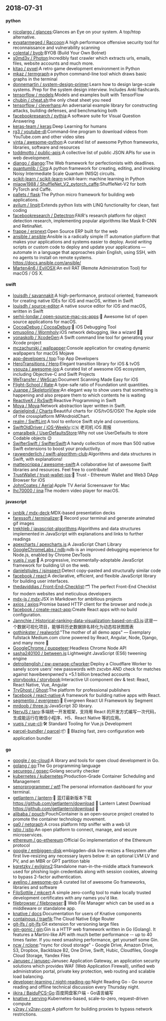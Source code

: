 ## 2018-07-31

#### python
* [nicolargo / glances](https://github.com/nicolargo/glances):Glances an Eye on your system. A top/htop alternative.
* [evyatarmeged / Raccoon](https://github.com/evyatarmeged/Raccoon):A high performance offensive security tool for reconnaissance and vulnerability scanning
* [colental / byob](https://github.com/colental/byob):BYOB (Build Your Own Botnet)
* [s0md3v / Photon](https://github.com/s0md3v/Photon):Incredibly fast crawler which extracts urls, emails, files, website accounts and much more.
* [kitao / pyxel](https://github.com/kitao/pyxel):A retro game development environment in Python
* [mkaz / termgraph](https://github.com/mkaz/termgraph):a python command-line tool which draws basic graphs in the terminal
* [donnemartin / system-design-primer](https://github.com/donnemartin/system-design-primer):Learn how to design large-scale systems. Prep for the system design interview. Includes Anki flashcards.
* [tensorflow / models](https://github.com/tensorflow/models):Models and examples built with TensorFlow
* [chubin / cheat.sh](https://github.com/chubin/cheat.sh):the only cheat sheet you need
* [tensorflow / cleverhans](https://github.com/tensorflow/cleverhans):An adversarial example library for constructing attacks, building defenses, and benchmarking both
* [facebookresearch / pythia](https://github.com/facebookresearch/pythia):A software suite for Visual Question Answering
* [keras-team / keras](https://github.com/keras-team/keras):Deep Learning for humans
* [rg3 / youtube-dl](https://github.com/rg3/youtube-dl):Command-line program to download videos from YouTube.com and other video sites
* [vinta / awesome-python](https://github.com/vinta/awesome-python):A curated list of awesome Python frameworks, libraries, software and resources
* [toddmotto / public-apis](https://github.com/toddmotto/public-apis):A collective list of public JSON APIs for use in web development.
* [django / django](https://github.com/django/django):The Web framework for perfectionists with deadlines.
* [quantumlib / Cirq](https://github.com/quantumlib/Cirq):A python framework for creating, editing, and invoking Noisy Intermediate Scale Quantum (NISQ) circuits.
* [scikit-learn / scikit-learn](https://github.com/scikit-learn/scikit-learn):scikit-learn: machine learning in Python
* [miaow1988 / ShuffleNet_V2_pytorch_caffe](https://github.com/miaow1988/ShuffleNet_V2_pytorch_caffe):ShuffleNet-V2 for both PyTorch and Caffe.
* [pallets / flask](https://github.com/pallets/flask):The Python micro framework for building web applications.
* [avilum / linqit](https://github.com/avilum/linqit):Extends python lists with LINQ functionality for clean, fast coding
* [facebookresearch / Detectron](https://github.com/facebookresearch/Detectron):FAIR's research platform for object detection research, implementing popular algorithms like Mask R-CNN and RetinaNet.
* [frappe / erpnext](https://github.com/frappe/erpnext):Open Source ERP built for the web
* [ansible / ansible](https://github.com/ansible/ansible):Ansible is a radically simple IT automation platform that makes your applications and systems easier to deploy. Avoid writing scripts or custom code to deploy and update your applications — automate in a language that approaches plain English, using SSH, with no agents to install on remote systems. https://docs.ansible.com/ansible/
* [Marten4n6 / EvilOSX](https://github.com/Marten4n6/EvilOSX):An evil RAT (Remote Administration Tool) for macOS / OS X.

#### swift
* [louisdh / savannakit](https://github.com/louisdh/savannakit):A high-performance, protocol oriented, framework for creating native IDEs for iOS and macOS, written in Swift
* [louisdh / source-editor](https://github.com/louisdh/source-editor):A native source editor for iOS and macOS, written in Swift
* [serhii-londar / open-source-mac-os-apps](https://github.com/serhii-londar/open-source-mac-os-apps):🚀
Awesome list of open source applications for macOS.
* [CocoaDebug / CocoaDebug](https://github.com/CocoaDebug/CocoaDebug):🚀
iOS Debugging Tool
* [pmusolino / Wormholy](https://github.com/pmusolino/Wormholy):iOS network debugging, like a wizard 🧙‍♂️
* [yonaskolb / XcodeGen](https://github.com/yonaskolb/XcodeGen):A Swift command line tool for generating your Xcode project
* [mczachurski / wallpapper](https://github.com/mczachurski/wallpapper):Console application for creating dynamic wallpapers for macOS Mojave
* [app-developers / top](https://github.com/app-developers/top):Top App Developers
* [HeroTransitions / Hero](https://github.com/HeroTransitions/Hero):Elegant transition library for iOS & tvOS
* [vsouza / awesome-ios](https://github.com/vsouza/awesome-ios):A curated list of awesome iOS ecosystem, including Objective-C and Swift Projects
* [WeTransfer / WeScan](https://github.com/WeTransfer/WeScan):Document Scanning Made Easy for iOS
* [Flight-School / Rate](https://github.com/Flight-School/Rate):A type-safe ratio of Foundation unit quantities.
* [Juanpe / SkeletonView](https://github.com/Juanpe/SkeletonView):An elegant way to show users that something is happening and also prepare them to which contents he is waiting
* [ReactiveX / RxSwift](https://github.com/ReactiveX/RxSwift):Reactive Programming in Swift
* [Moya / Moya](https://github.com/Moya/Moya):Network abstraction layer written in Swift.
* [danielgindi / Charts](https://github.com/danielgindi/Charts):Beautiful charts for iOS/tvOS/OSX! The Apple side of the crossplatform MPAndroidChart.
* [realm / SwiftLint](https://github.com/realm/SwiftLint):A tool to enforce Swift style and conventions.
* [SwiftOldDriver / iOS-Weekly](https://github.com/SwiftOldDriver/iOS-Weekly):🇨🇳
老司机 iOS 周报
* [omaralbeik / UserDefaultsStore](https://github.com/omaralbeik/UserDefaultsStore):Why not use UserDefaults to store Codable objects
😉
* [SwifterSwift / SwifterSwift](https://github.com/SwifterSwift/SwifterSwift):A handy collection of more than 500 native Swift extensions to boost your productivity.
* [raywenderlich / swift-algorithm-club](https://github.com/raywenderlich/swift-algorithm-club):Algorithms and data structures in Swift, with explanations!
* [matteocrippa / awesome-swift](https://github.com/matteocrippa/awesome-swift):A collaborative list of awesome Swift libraries and resources. Feel free to contribute!
* [TrustWallet / trust-wallet-ios](https://github.com/TrustWallet/trust-wallet-ios):📱
Trust - Ethereum Wallet and Web3 DApp Browser for iOS
* [JohnCoates / Aerial](https://github.com/JohnCoates/Aerial):Apple TV Aerial Screensaver for Mac
* [lhc70000 / iina](https://github.com/lhc70000/iina):The modern video player for macOS.

#### javascript
* [jxnblk / mdx-deck](https://github.com/jxnblk/mdx-deck):MDX-based presentation decks
* [faressoft / terminalizer](https://github.com/faressoft/terminalizer):🦄
Record your terminal and generate animated gif images
* [trekhleb / javascript-algorithms](https://github.com/trekhleb/javascript-algorithms):Algorithms and data structures implemented in JavaScript with explanations and links to further readings
* [apexcharts / apexcharts.js](https://github.com/apexcharts/apexcharts.js):A JavaScript Chart Library
* [GoogleChromeLabs / ndb](https://github.com/GoogleChromeLabs/ndb):ndb is an improved debugging experience for Node.js, enabled by Chrome DevTools
* [vuejs / vue](https://github.com/vuejs/vue):🖖
A progressive, incrementally-adoptable JavaScript framework for building UI on the web.
* [danielstjules / jsinspect](https://github.com/danielstjules/jsinspect):Detect copy-pasted and structurally similar code
* [facebook / react](https://github.com/facebook/react):A declarative, efficient, and flexible JavaScript library for building user interfaces.
* [thedaviddias / Front-End-Checklist](https://github.com/thedaviddias/Front-End-Checklist):🗂
The perfect Front-End Checklist for modern websites and meticulous developers
* [mdx-js / mdx](https://github.com/mdx-js/mdx):JSX in Markdown for ambitious projects
* [axios / axios](https://github.com/axios/axios):Promise based HTTP client for the browser and node.js
* [facebook / create-react-app](https://github.com/facebook/create-react-app):Create React apps with no build configuration.
* [Jannchie / Historical-ranking-data-visualization-based-on-d3.js](https://github.com/Jannchie/Historical-ranking-data-visualization-based-on-d3.js):这是一个数据可视化项目，能够将历史数据排名转化为动态柱状图图表
* [gothinkster / realworld](https://github.com/gothinkster/realworld):"The mother of all demo apps" — Exemplary fullstack Medium.com clone powered by React, Angular, Node, Django, and many more
🏅
* [GoogleChrome / puppeteer](https://github.com/GoogleChrome/puppeteer):Headless Chrome Node API
* [sasha240100 / between.js](https://github.com/sasha240100/between.js):Lightweight JavaScript (ES6) tweening engine
* [detroitenglish / pw-pwnage-cfworker](https://github.com/detroitenglish/pw-pwnage-cfworker):Deploy a Cloudflare Worker to sanely score users' new passwords with zxcvbn AND check for matches against haveibeenpwned's +5.1 billion breached accounts
* [storybooks / storybook](https://github.com/storybooks/storybook):Interactive UI component dev & test: React, React Native, Vue, Angular
* [TryGhost / Ghost](https://github.com/TryGhost/Ghost):The platform for professional publishers
* [facebook / react-native](https://github.com/facebook/react-native):A framework for building native apps with React.
* [segmentio / evergreen](https://github.com/segmentio/evergreen):🌲
Evergreen React UI Framework by Segment
* [mrdoob / three.js](https://github.com/mrdoob/three.js):JavaScript 3D library.
* [NervJS / taro](https://github.com/NervJS/taro):多端统一开发框架，支持用 React 的开发方式编写一次代码，生成能运行在微信小程序、H5、React Native 等的应用。
* [vuejs / vue-cli](https://github.com/vuejs/vue-cli):🛠️
Standard Tooling for Vue.js Development
* [parcel-bundler / parcel](https://github.com/parcel-bundler/parcel):📦
🚀
Blazing fast, zero configuration web application bundler

#### go
* [google / go-cloud](https://github.com/google/go-cloud):A library and tools for open cloud development in Go.
* [golang / go](https://github.com/golang/go):The Go programming language
* [securego / gosec](https://github.com/securego/gosec):Golang security checker
* [kubernetes / kubernetes](https://github.com/kubernetes/kubernetes):Production-Grade Container Scheduling and Management
* [senorprogrammer / wtf](https://github.com/senorprogrammer/wtf):The personal information dashboard for your terminal.
* [getlantern / lantern](https://github.com/getlantern/lantern):🔴
蓝灯最新版本下载 https://github.com/getlantern/download
🔴
Lantern Latest Download https://github.com/getlantern/download
🔴
* [alibaba / pouch](https://github.com/alibaba/pouch):PouchContainer is an open-source project created to promote the container technology movement.
* [ga0 / netgraph](https://github.com/ga0/netgraph):A cross platform http sniffer with a web UI
* [istio / istio](https://github.com/istio/istio):An open platform to connect, manage, and secure microservices.
* [ethereum / go-ethereum](https://github.com/ethereum/go-ethereum):Official Go implementation of the Ethereum protocol
* [google / embiggen-disk](https://github.com/google/embiggen-disk):embiggden-disk live-resizes a filesystem after first live-resizing any necessary layers below it: an optional LVM LV and PV, and an MBR or GPT partition table
* [kgretzky / evilginx2](https://github.com/kgretzky/evilginx2):Standalone man-in-the-middle attack framework used for phishing login credentials along with session cookies, alowing to bypass 2-factor authentication.
* [avelino / awesome-go](https://github.com/avelino/awesome-go):A curated list of awesome Go frameworks, libraries and software
* [FiloSottile / mkcert](https://github.com/FiloSottile/mkcert):A simple zero-config tool to make locally trusted development certificates with any names you'd like.
* [filebrowser / filebrowser](https://github.com/filebrowser/filebrowser):📁
Web File Manager which can be used as a middleware or standalone app.
* [knative / docs](https://github.com/knative/docs):Documentation for users of Knative components
* [containous / traefik](https://github.com/containous/traefik):The Cloud Native Edge Router
* [git-lfs / git-lfs](https://github.com/git-lfs/git-lfs):Git extension for versioning large files
* [gin-gonic / gin](https://github.com/gin-gonic/gin):Gin is a HTTP web framework written in Go (Golang). It features a Martini-like API with much better performance -- up to 40 times faster. If you need smashing performance, get yourself some Gin.
* [ncw / rclone](https://github.com/ncw/rclone):"rsync for cloud storage" - Google Drive, Amazon Drive, S3, Dropbox, Backblaze B2, One Drive, Swift, Hubic, Cloudfiles, Google Cloud Storage, Yandex Files
* [Janusec / janusec](https://github.com/Janusec/janusec):Janusec Application Gateway, an application security solutions which provides WAF (Web Application Firewall), unified web administration portal, private key protection, web routing and scalable load balancing.
* [developer-learning / night-reading-go](https://github.com/developer-learning/night-reading-go):Night Reading Go - Go source reading and offline technical discussion every Thursday night.
* [iikira / BaiduPCS-Go](https://github.com/iikira/BaiduPCS-Go):百度网盘客户端 - Go语言编写
* [knative / serving](https://github.com/knative/serving):Kubernetes-based, scale-to-zero, request-driven compute
* [v2ray / v2ray-core](https://github.com/v2ray/v2ray-core):A platform for building proxies to bypass network restrictions.
